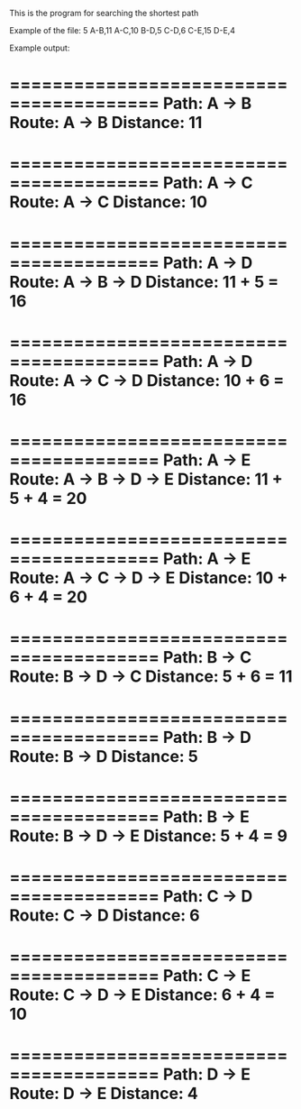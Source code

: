 This is the program for searching the shortest path


Example of the file: 
5
A-B,11
A-C,10
B-D,5
C-D,6
C-E,15
D-E,4



Example output:

========================================
Path: A -> B
Route: A -> B
Distance: 11
========================================
========================================
Path: A -> C
Route: A -> C
Distance: 10
========================================
========================================
Path: A -> D
Route: A -> B -> D
Distance: 11 + 5 = 16
========================================
========================================
Path: A -> D
Route: A -> C -> D
Distance: 10 + 6 = 16
========================================
========================================
Path: A -> E
Route: A -> B -> D -> E
Distance: 11 + 5 + 4 = 20
========================================
========================================
Path: A -> E
Route: A -> C -> D -> E
Distance: 10 + 6 + 4 = 20
========================================
========================================
Path: B -> C
Route: B -> D -> C
Distance: 5 + 6 = 11
========================================
========================================
Path: B -> D
Route: B -> D
Distance: 5
========================================
========================================
Path: B -> E
Route: B -> D -> E
Distance: 5 + 4 = 9
========================================
========================================
Path: C -> D
Route: C -> D
Distance: 6
========================================
========================================
Path: C -> E
Route: C -> D -> E
Distance: 6 + 4 = 10
========================================
========================================
Path: D -> E
Route: D -> E
Distance: 4
========================================